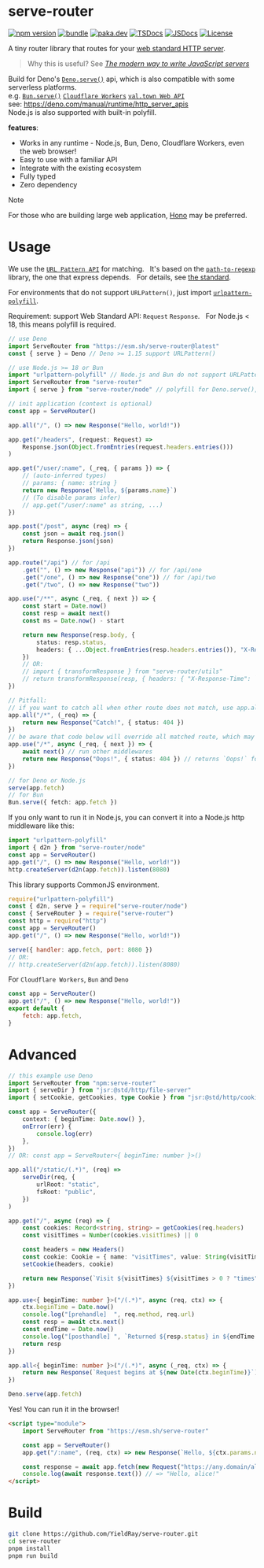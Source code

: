 # serve-router

[![npm version][npm-version-src]][npm-version-href]
[![bundle][bundle-src]][bundle-href]
[![paka.dev][paka-src]][paka-href]
[![TSDocs][tsdocs-src]][tsdocs-href]
[![JSDocs][jsdocs-src]][jsdocs-href]
[![License][license-src]][license-href]

A tiny router library that routes for your [web standard HTTP server](https://workers.js.org/).

> Why this is useful? See _[The modern way to write JavaScript servers](https://marvinh.dev/blog/modern-way-to-write-javascript-servers/)_

Build for Deno's [`Deno.serve()`](https://deno.land/api?s=Deno.serve) api, which is also compatible with some serverless platforms.   
e.g. [`Bun.serve()`](https://bun.sh/docs/api/http#bun-serve) [`Cloudflare Workers`](https://workers.dev/) [`val.town Web API`](https://www.val.town/v/yieldray.serve_router)    
see: <https://deno.com/manual/runtime/http_server_apis>    
Node.js is also supported with built-in polyfill.

**features**:

-   Works in any runtime - Node.js, Bun, Deno, Cloudflare Workers, even the web browser!
-   Easy to use with a familiar API
-   Integrate with the existing ecosystem
-   Fully typed
-   Zero dependency

> [!NOTE]  
> For those who are building large web application, [Hono](https://hono.dev/) may be preferred.

# Usage

We use the [`URL Pattern API`](https://developer.mozilla.org/en-US/docs/Web/API/URL_Pattern_API) for matching.  
It's based on the [`path-to-regexp`](https://github.com/pillarjs/path-to-regexp) library, the one that express depends.  
For details, see [the standard](https://urlpattern.spec.whatwg.org/).

For environments that do not support `URLPattern()`, just import [`urlpattern-polyfill`](https://www.npmjs.com/package/urlpattern-polyfill).

Requirement: support Web Standard API: `Request` `Response`.  
For Node.js < 18, this means polyfill is required.

```ts
// use Deno
import ServeRouter from "https://esm.sh/serve-router@latest"
const { serve } = Deno // Deno >= 1.15 support URLPattern()

// use Node.js >= 18 or Bun
import "urlpattern-polyfill" // Node.js and Bun do not support URLPattern() currently
import ServeRouter from "serve-router"
import { serve } from "serve-router/node" // polyfill for Deno.serve(), not required for bun

// init application (context is optional)
const app = ServeRouter()

app.all("/", () => new Response("Hello, world!"))

app.get("/headers", (request: Request) =>
    Response.json(Object.fromEntries(request.headers.entries()))
)

app.get("/user/:name", (_req, { params }) => {
    // (auto-inferred types)
    // params: { name: string }
    return new Response(`Hello, ${params.name}`)
    // (To disable params infer)
    // app.get("/user/:name" as string, ...)
})

app.post("/post", async (req) => {
    const json = await req.json()
    return Response.json(json)
})

app.route("/api") // for /api
    .get("", () => new Response("api")) // for /api/one
    .get("/one", () => new Response("one")) // for /api/two
    .get("/two", () => new Response("two"))

app.use("/**", async (_req, { next }) => {
    const start = Date.now()
    const resp = await next()
    const ms = Date.now() - start

    return new Response(resp.body, {
        status: resp.status,
        headers: { ...Object.fromEntries(resp.headers.entries()), "X-Response-Time": `${ms}ms` },
    })
    // OR:
    // import { transformResponse } from "serve-router/utils"
    // return transformResponse(resp, { headers: { "X-Response-Time": `${ms}ms` } })
})

// Pitfall:
// if you want to catch all when other route does not match, use app.all()
app.all("/*", (_req) => {
    return new Response("Catch!", { status: 404 })
})
// be aware that code below will override all matched route, which may not be what you want
app.use("/*", async (_req, { next }) => {
    await next() // run other middlewares
    return new Response("Oops!", { status: 404 }) // returns `Oops!` for any request
})

// for Deno or Node.js
serve(app.fetch)
// for Bun
Bun.serve({ fetch: app.fetch })
```

If you only want to run it in Node.js, you can convert it into a Node.js http middleware like this:

```js
import "urlpattern-polyfill"
import { d2n } from "serve-router/node"
const app = ServeRouter()
app.get("/", () => new Response("Hello, world!"))
http.createServer(d2n(app.fetch)).listen(8080)
```

This library supports CommonJS environment.

```js
require("urlpattern-polyfill")
const { d2n, serve } = require("serve-router/node")
const { ServeRouter } = require("serve-router")
const http = require("http")
const app = ServeRouter()
app.get("/", () => new Response("Hello, world!"))

serve({ handler: app.fetch, port: 8080 })
// OR:
// http.createServer(d2n(app.fetch)).listen(8080)
```

For `Cloudflare Workers`, `Bun` and `Deno`

```js
const app = ServeRouter()
app.get("/", () => new Response("Hello, world!"))
export default {
    fetch: app.fetch,
}
```

# Advanced

```ts
// this example use Deno
import ServeRouter from "npm:serve-router"
import { serveDir } from "jsr:@std/http/file-server"
import { setCookie, getCookies, type Cookie } from "jsr:@std/http/cookie"

const app = ServeRouter({
    context: { beginTime: Date.now() },
    onError(err) {
        console.log(err)
    },
})
// OR: const app = ServeRouter<{ beginTime: number }>()

app.all("/static/(.*)", (req) =>
    serveDir(req, {
        urlRoot: "static",
        fsRoot: "public",
    })
)

app.get("/", async (req) => {
    const cookies: Record<string, string> = getCookies(req.headers)
    const visitTimes = Number(cookies.visitTimes) || 0

    const headers = new Headers()
    const cookie: Cookie = { name: "visitTimes", value: String(visitTimes + 1) }
    setCookie(headers, cookie)

    return new Response(`Visit ${visitTimes} ${visitTimes > 0 ? "times" : "time"}!`, { headers })
})

app.use<{ beginTime: number }>("/(.*)", async (req, ctx) => {
    ctx.beginTime = Date.now()
    console.log("[prehandle]  ", req.method, req.url)
    const resp = await ctx.next()
    const endTime = Date.now()
    console.log("[posthandle] ", `Returned ${resp.status} in ${endTime - ctx.beginTime}ms`)
    return resp
})

app.all<{ beginTime: number }>("/(.*)", async (_req, ctx) => {
    return new Response(`Request begins at ${new Date(ctx.beginTime)}`)
})

Deno.serve(app.fetch)
```

Yes! You can run it in the browser!

```html
<script type="module">
    import ServeRouter from "https://esm.sh/serve-router"

    const app = ServeRouter()
    app.get("/:name", (req, ctx) => new Response(`Hello, ${ctx.params.name}!`))

    const response = await app.fetch(new Request("https://any.domain/alice"))
    console.log(await response.text()) // => "Hello, alice!"
</script>
```

# Build

```sh
git clone https://github.com/YieldRay/serve-router.git
cd serve-router
pnpm install
pnpm run build
```

<!-- Badges -->

[npm-version-src]: https://img.shields.io/npm/v/serve-router?style=flat&colorA=080f12&colorB=1fa669
[npm-version-href]: https://npmjs.com/package/serve-router
[bundle-src]: https://img.shields.io/bundlephobia/minzip/serve-router?style=flat&colorA=080f12&colorB=1fa669&label=minzip
[bundle-href]: https://bundlephobia.com/result?p=serve-router
[license-src]: https://img.shields.io/github/license/YieldRay/serve-router.svg?style=flat&colorA=080f12&colorB=1fa669
[license-href]: https://github.com/YieldRay/serve-router/blob/main/LICENSE
[paka-src]: https://img.shields.io/badge/paka-reference-080f12?style=flat&colorA=080f12&colorB=1fa669
[paka-href]: https://paka.dev/npm/serve-router
[tsdocs-src]: https://img.shields.io/badge/tsdocs-reference-080f12?style=flat&colorA=080f12&colorB=1fa669
[tsdocs-href]: https://tsdocs.dev/docs/serve-router
[jsdocs-src]: https://img.shields.io/badge/jsdocs-reference-080f12?style=flat&colorA=080f12&colorB=1fa669
[jsdocs-href]: https://www.jsdocs.io/package/serve-router
